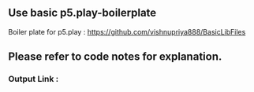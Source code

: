 ## Use basic p5.play-boilerplate

Boiler plate for p5.play : https://github.com/vishnupriya888/BasicLibFiles

## Please refer to code notes for explanation.

### Output Link :
